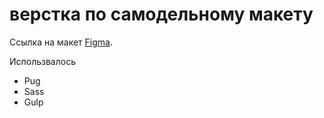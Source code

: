 # верстка по самодельному макету

Ссылка на макет [Figma](https://www.figma.com/file/BXImfaWAExK3IAlgjNIsAx/sculptura?node-id=0%3A1).

Использвалось
- Pug
- Sass
- Gulp

